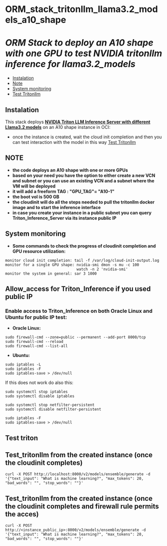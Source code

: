 # **ORM_stack_tritonllm_llama3.2_models_a10_shape**

# **ORM Stack to deploy an A10* shape with one GPU to test NVIDIA tritonllm inference for llama3.2_models*

- [Instalation](#instalation)
- [Note](#note)
- [System monitoring](#system-monitoring)
- [Test Tritonllm](#test-triton)


## Instalation

This stack deploys [**NVIDIA Triton LLM Inference Server with different Llama3.2 models**](https://www.infracloud.io/blogs/running-llama-3-with-triton-tensorrt-llm/) on an A10 shape instance in OCI:

- once the instance is created, wait the cloud init completion and then you can test interaction with the model in this way [Test Tritonllm](#test-triton)


## NOTE
- **the code deploys an A10 shape with one or more GPUs**
- **based on your need you have the option to either create a new VCN and subnet or you can use an existing VCN and a subnet where the VM will be deployed**
- **it will add a freeform TAG : "GPU_TAG"= "A10-1"**
- **the boot vol is 500 GB**
- **the cloudinit will do all the steps needed to pull the tritonllm docker image and to start the inference interface**
- **in case you create your instance in a public subnet you can query Triton_Inference_Server via its instance public IP**

## System monitoring
- **Some commands to check the progress of cloudinit completion and GPU resource utilization:**
```
monitor cloud init completion: tail -f /var/log/cloud-init-output.log
monitor for a single GPU shape: nvidia-smi dmon -s mu -c 100
                                watch -n 2 'nvidia-smi'
monitor the system in general: sar 3 1000
```
## Allow_access for Triton_Inference if you used public IP
### Enable access to Triton_Inference on both Oracle Linux and Ubuntu for public IP test:

- **Oracle Linux:**

```
sudo firewall-cmd --zone=public --permanent --add-port 8000/tcp
sudo firewall-cmd --reload
sudo firewall-cmd --list-all
```

- **Ubuntu:**

```
sudo iptables -L
sudo iptables -F
sudo iptables-save > /dev/null
```
If this does not work do also this:
```
sudo systemctl stop iptables
sudo systemctl disable iptables

sudo systemctl stop netfilter-persistent
sudo systemctl disable netfilter-persistent

sudo iptables -F
sudo iptables-save > /dev/null
```
## Test triton
## Test_tritonllm from the created instance (once the cloudinit completes)
```
curl -X POST http://localhost:8000/v2/models/ensemble/generate -d   '{"text_input": "What is machine learning?", "max_tokens": 20, "bad_words": "", "stop_words": ""}'
```
## Test_tritonllm from the created instance (once the cloudinit completes and firewall rule permits the acces)
```
curl -X POST http://<instance_public_ip>:8000/v2/models/ensemble/generate -d   '{"text_input": "What is machine learning?", "max_tokens": 20, "bad_words": "", "stop_words": ""}'
```
